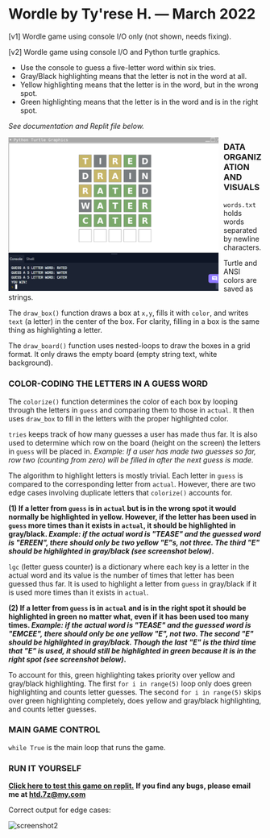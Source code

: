 # Wordle by Ty'rese H. — March 2022

\[v1] Wordle game using console I/O only (not shown, needs fixing).

\[v2] Wordle game using console I/O and Python turtle graphics.

* Use the console to guess a five-letter word within six tries.
* Gray/Black highlighting means that the letter is not in the word at all.
* Yellow highlighting means that the letter is in the word, but in the wrong spot.
* Green highlighting means that the letter is in the word and is in the right spot.

_See documentation and Replit file below._

<img src="screen.png"
     alt="screenshot"
     style="float: left; margin-right: 10px;" 
     width="417" 
     height="305"/>
     

### DATA ORGANIZATION AND VISUALS
```words.txt``` holds words separated by newline characters.

Turtle and ANSI colors are saved as strings.

The ```draw_box()``` function draws a box at ```x,y```, fills it with ```color```, and writes ```text``` (a letter) in the center of the box. For clarity, filling in a box is the same thing as highlighting a letter.


The ```draw_board()``` function uses nested-loops to draw the boxes in a grid format. It only draws the empty board (empty string text, white background).


### COLOR-CODING THE LETTERS IN A GUESS WORD
The ```colorize()``` function determines the color of each box by looping through the letters in ```guess``` and comparing them to those in ```actual```.
It then uses ```draw_box``` to fill in the letters with the proper highlighted color.

```tries``` keeps track of how many guesses a user has made thus far. It is also used to determine which row on the board (height on the screen) the letters in ```guess``` will be placed in. _Example: If a user has made two guesses so far, row two (counting from zero) will be filled in after the next guess is made._

The algorithm to highlight letters is mostly trivial. Each letter in ```guess``` is compared to the corresponding letter from ```actual```. However, there are two edge cases involving duplicate letters that ```colorize()``` accounts for.

**(1) If a letter from ```guess``` is in ```actual``` but is in the wrong spot it would normally be highlighted in yellow. However, if the letter has been used in ```guess``` more times than it exists in ```actual```, it should be highlighted in gray/black. _Example: if the actual word is "TEASE" and the guessed word is "EREEN", there should only be two yellow "E"s, not three. The third "E" should be highlighted in gray/black (see screenshot below)_.**

```lgc``` (letter guess counter) is a dictionary where each key is a letter in the actual word and its value is the number of times that letter has been guessed thus far. It is used to highlight a letter from ```guess``` in gray/black if it is used more times than it exists in ```actual```.


**(2) If a letter from ```guess``` is in ```actual``` and is in the right spot it should be highlighted in green no matter what, even if it has been used too many times. _Example: if the actual word is "TEASE" and the guessed word is "EMCEE", there should only be one yellow "E", not two. The second "E" should be highlighted in gray/black. Though the last "E" is the third time that "E" is used, it should still be highlighted in green because it is in the right spot (see screenshot below)_.**

To account for this, green highlighting takes priority over yellow and gray/black highlighting. The first ```for i in range(5)``` loop only does green highlighting and counts letter guesses. The second ```for i in range(5)``` skips over green highlighting completely, does yellow and gray/black highlighting, and counts letter guesses.



### MAIN GAME CONTROL
```while True``` is the main loop that runs the game.

### RUN IT YOURSELF

**[Click here to test this game on replit.](https://replit.com/@ty-rese/Wordle-key#main.py)**
**If you find any bugs, please email me at htd.7z@my.com**

Correct output for edge cases:

<img src="screen2.png"
     alt="screenshot2"
     style="float: left; margin-right: 10px;" 
     width="429" 
     height="403"/>

